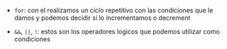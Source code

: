 * `for`: con el realizamos un ciclo repetitivo con las condiciones que le damos y podemos decidir si lo incrementamos o decrement

* `&&`, `||`, `!`: estos son los operadores logicos que podemos utilizar como condiciones 